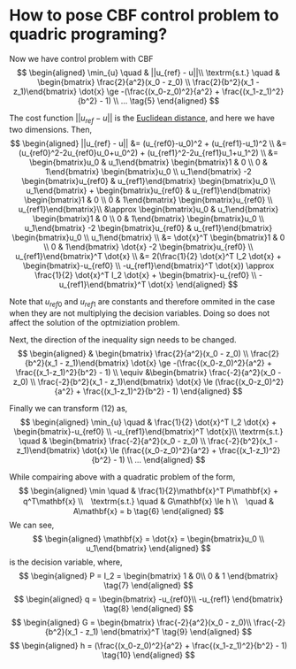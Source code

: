 # How to pose CBF control problem to quadric programing?

Now we have control problem with CBF
$$
\begin{aligned}
\min_{u} \quad & ||u_{ref} - u||\\
\textrm{s.t.} \quad & \begin{bmatrix} \frac{2}{a^2}(x_0 - z_0) \\ \frac{2}{b^2}(x_1 - z_1)\end{bmatrix} \dot{x} \ge -(\frac{(x_0-z_0)^2}{a^2} + \frac{(x_1-z_1)^2}{b^2} - 1) \\
... \tag{5}
\end{aligned}
$$

The cost function $||u_{ref} - u||$ is the [Euclidean distance](https://en.wikipedia.org/wiki/Euclidean_distance), and here we have two dimensions. Then,
$$
\begin{aligned}
||u_{ref} - u|| &= (u_{ref0}-u_0)^2 + (u_{ref1}-u_1)^2 \\
&= (u_{ref0}^2-2u_{ref0}u_0+u_0^2) + (u_{ref1}^2-2u_{ref1}u_1+u_1^2) \\
&= \begin{bmatrix}u_0 & u_1\end{bmatrix} \begin{bmatrix}1 & 0 \\ 0 & 1\end{bmatrix} \begin{bmatrix}u_0 \\ u_1\end{bmatrix} -2 \begin{bmatrix}u_{ref0} & u_{ref1}\end{bmatrix} \begin{bmatrix}u_0 \\ u_1\end{bmatrix} + \begin{bmatrix}u_{ref0} & u_{ref1}\end{bmatrix} \begin{bmatrix}1 & 0 \\ 0 & 1\end{bmatrix} \begin{bmatrix}u_{ref0} \\ u_{ref1}\end{bmatrix}\\
&\approx \begin{bmatrix}u_0 & u_1\end{bmatrix} \begin{bmatrix}1 & 0 \\ 0 & 1\end{bmatrix} \begin{bmatrix}u_0 \\ u_1\end{bmatrix} -2 \begin{bmatrix}u_{ref0} & u_{ref1}\end{bmatrix} \begin{bmatrix}u_0 \\ u_1\end{bmatrix} \\
&= \dot{x}^T \begin{bmatrix}1 & 0 \\ 0 & 1\end{bmatrix} \dot{x} -2 \begin{bmatrix}u_{ref0} \\ u_{ref1}\end{bmatrix}^T \dot{x} \\
&= 2(\frac{1}{2} \dot{x}^T I_2 \dot{x} + \begin{bmatrix}-u_{ref0} \\ -u_{ref1}\end{bmatrix}^T \dot{x}) \approx \frac{1}{2} \dot{x}^T I_2 \dot{x} + \begin{bmatrix}-u_{ref0} \\ -u_{ref1}\end{bmatrix}^T \dot{x}
\end{aligned}
$$

Note that $u_{ref0}$ and $u_{ref1}$ are constants and therefore ommited in the case when they are not multiplying the decision variables. Doing so does not affect the solution of the optmiziation problem.

Next, the direction of the inequality sign needs to be changed.
$$
\begin{aligned}
& \begin{bmatrix} \frac{2}{a^2}(x_0 - z_0) \\ \frac{2}{b^2}(x_1 - z_1)\end{bmatrix} \dot{x} \ge -(\frac{(x_0-z_0)^2}{a^2} + \frac{(x_1-z_1)^2}{b^2} - 1) \\
\equiv &\begin{bmatrix} \frac{-2}{a^2}(x_0 - z_0) \\ \frac{-2}{b^2}(x_1 - z_1)\end{bmatrix} \dot{x} \le (\frac{(x_0-z_0)^2}{a^2} + \frac{(x_1-z_1)^2}{b^2} - 1)
\end{aligned}
$$

Finally we can transform (12) as,
$$
\begin{aligned}
\min_{u} \quad & \frac{1}{2} \dot{x}^T I_2 \dot{x} + \begin{bmatrix}-u_{ref0} \\ -u_{ref1}\end{bmatrix}^T \dot{x}\\
\textrm{s.t.} \quad & \begin{bmatrix} \frac{-2}{a^2}(x_0 - z_0) \\ \frac{-2}{b^2}(x_1 - z_1)\end{bmatrix} \dot{x} \le (\frac{(x_0-z_0)^2}{a^2} + \frac{(x_1-z_1)^2}{b^2} - 1) \\
...
\end{aligned}
$$

While compairing above with a quadratic problem of the form,
$$
\begin{aligned}
\min \quad & \frac{1}{2}\mathbf{x}^T P\mathbf{x} + q^T\mathbf{x} \\　\textrm{s.t.} \quad & G\mathbf{x} \le h \\　\quad & A\mathbf{x} = b \tag{6}
\end{aligned}
$$
We can see,
$$
\begin{aligned}
    \mathbf{x} = \dot{x} = \begin{bmatrix}u_0 \\ u_1\end{bmatrix}
\end{aligned}
$$
is the decision variable, where,
$$
\begin{aligned}
P = I_2 =   \begin{bmatrix}
                1 & 0\\
                0 & 1
            \end{bmatrix} \tag{7}
\end{aligned}
$$
$$
\begin{aligned}
q = \begin{bmatrix}
        -u_{ref0}\\
        -u_{ref1}
    \end{bmatrix} \tag{8}
\end{aligned}
$$
$$
\begin{aligned}
G = \begin{bmatrix}
        \frac{-2}{a^2}(x_0 - z_0)\\
        \frac{-2}{b^2}(x_1 - z_1)
    \end{bmatrix}^T \tag{9}
\end{aligned}
$$
$$
\begin{aligned}
h = (\frac{(x_0-z_0)^2}{a^2} + \frac{(x_1-z_1)^2}{b^2} - 1) \tag{10}
\end{aligned}
$$
